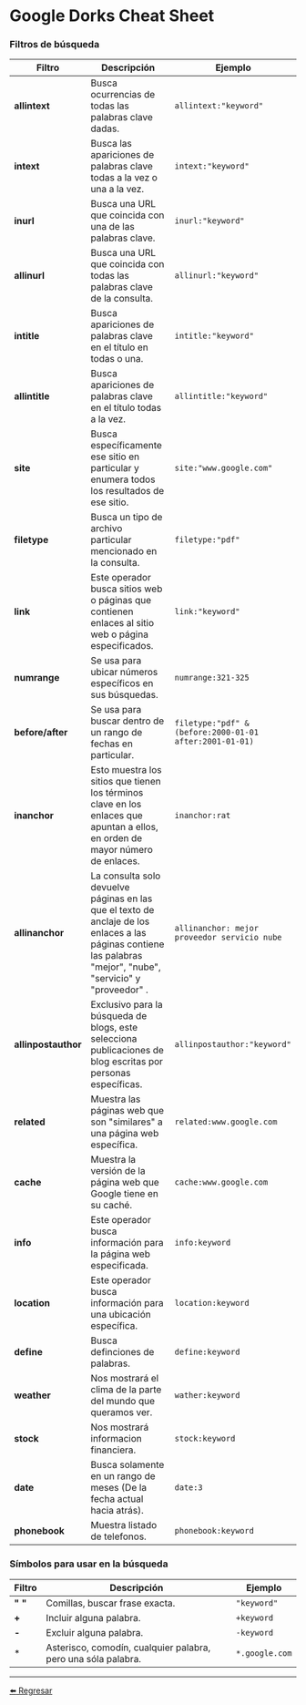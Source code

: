 # Google Dorks Cheat Sheet

### Filtros de búsqueda

| Filtro | Descripción                    | Ejemplo                    |
| ------------- | ------------------------------ | ------------------------------ |
| **allintext**      | Busca ocurrencias de todas las palabras clave dadas.       | `allintext:"keyword"`       |
| **intext**   | Busca las apariciones de palabras clave todas a la vez o una a la vez.     | `intext:"keyword"`       |
| **inurl**   | Busca una URL que coincida con una de las palabras clave.     | `inurl:"keyword"`       |
| **allinurl**   | Busca una URL que coincida con todas las palabras clave de la consulta.     | `allinurl:"keyword"`       |
| **intitle**   | Busca apariciones de palabras clave en el título en todas o una.    | `intitle:"keyword"`       |
| **allintitle**   | Busca apariciones de palabras clave en el título todas a la vez.     | `allintitle:"keyword"`       |
| **site**   | Busca específicamente ese sitio en particular y enumera todos los resultados de ese sitio.    | `site:"www.google.com"`       |
| **filetype**   | Busca un tipo de archivo particular mencionado en la consulta.    | `filetype:"pdf"`       |
| **link**   | Este operador busca sitios web o páginas que contienen enlaces al sitio web o página especificados.    | `link:"keyword"`       |
| **numrange**      | Se usa para ubicar números específicos en sus búsquedas.       | `numrange:321-325`       |
| **before/after**      | Se usa para buscar dentro de un rango de fechas en particular.       | `filetype:"pdf" & (before:2000-01-01 after:2001-01-01)`       |
| **inanchor**      | Esto muestra los sitios que tienen los términos clave en los enlaces que apuntan a ellos, en orden de mayor número de enlaces.       | `inanchor:rat`       |
| **allinanchor**      | La consulta solo devuelve páginas en las que el texto de anclaje de los enlaces a las páginas contiene las palabras "mejor", "nube", "servicio" y "proveedor" .       | `allinanchor: mejor proveedor servicio nube`       |
| **allinpostauthor**      | Exclusivo para la búsqueda de blogs, este selecciona publicaciones de blog escritas por personas específicas.       | `allinpostauthor:"keyword"`       |
| **related**      | Muestra las páginas web que son "similares" a una página web específica.       | `related:www.google.com`       |
| **cache**      | Muestra la versión de la página web que Google tiene en su caché.       | `cache:www.google.com`       |
| **info**      | Este operador busca información para la página web especificada.       | `info:keyword`       |
| **location**      | Este operador busca información para una ubicación específica.       | `location:keyword`       |
| **define**      | Busca definciones de palabras.       | `define:keyword`       |
| **weather**      | Nos mostrará el clima de la parte del mundo que queramos ver.       | `wather:keyword`       |
| **stock**      | Nos mostrará informacion financiera.       | `stock:keyword`       |
| **date**      | Busca solamente en un rango de meses (De la fecha actual hacia atrás).       | `date:3`       |
| **phonebook**      | Muestra listado de telefonos.       | `phonebook:keyword`       |

### Símbolos para usar en la búsqueda

| Filtro | Descripción                    | Ejemplo                    |
| ------------- | ------------------------------ | ------------------------------ |
| **" "**      | Comillas, buscar frase exacta.       | `"keyword"`       |
| **+**      | Incluir alguna palabra.       | `+keyword`       |
| **-**      | Excluir alguna palabra.       | `-keyword`       |
| *      | Asterisco, comodín, cualquier palabra, pero una sóla palabra.       | `*.google.com`       |

---

[:arrow_left: Regresar](https://github.com/m4lal0/cheatsheets)